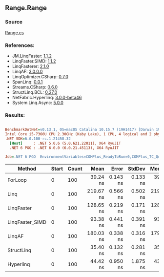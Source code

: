 ﻿## Range.Range

### Source
[Range.cs](../LinqBenchmarks/Range/Range.cs)

### References:
- JM.LinqFaster: [1.1.2](https://www.nuget.org/packages/JM.LinqFaster/1.1.2)
- LinqFaster.SIMD: [1.1.2](https://www.nuget.org/packages/LinqFaster.SIMD/1.0.3)
- LinqFasterer: [2.1.0](https://www.nuget.org/packages/LinqFasterer/2.1.0)
- LinqAF: [3.0.0.0](https://www.nuget.org/packages/LinqAF/3.0.0.0)
- LinqOptimizer.CSharp: [0.7.0](https://www.nuget.org/packages/LinqOptimizer.CSharp/0.7.0)
- SpanLinq: [0.0.1](https://www.nuget.org/packages/SpanLinq/0.0.1)
- Streams.CSharp: [0.6.0](https://www.nuget.org/packages/Streams.CSharp/0.6.0)
- StructLinq.BCL: [0.27.0](https://www.nuget.org/packages/StructLinq/0.27.0)
- NetFabric.Hyperlinq: [3.0.0-beta46](https://www.nuget.org/packages/NetFabric.Hyperlinq/3.0.0-beta46)
- System.Linq.Async: [5.0.0](https://www.nuget.org/packages/System.Linq.Async/5.0.0)

### Results:
``` ini

BenchmarkDotNet=v0.13.1, OS=macOS Catalina 10.15.7 (19H1417) [Darwin 19.6.0]
Intel Core i5-7360U CPU 2.30GHz (Kaby Lake), 1 CPU, 4 logical and 2 physical cores
.NET SDK=6.0.100-rc.1.21458.32
  [Host]     : .NET 5.0.6 (5.0.621.22011), X64 RyuJIT
  .NET 6 PGO : .NET 6.0.0 (6.0.21.45113), X64 RyuJIT

Job=.NET 6 PGO  EnvironmentVariables=COMPlus_ReadyToRun=0,COMPlus_TC_QuickJitForLoops=1,COMPlus_TieredPGO=1  Runtime=.NET 6.0  

```
|          Method | Start | Count |      Mean |    Error |   StdDev |    Median |        Ratio | RatioSD |  Gen 0 | Allocated |
|---------------- |------ |------ |----------:|---------:|---------:|----------:|-------------:|--------:|-------:|----------:|
|         ForLoop |     0 |   100 |  39.24 ns | 0.143 ns | 0.133 ns |  39.17 ns |     baseline |         |      - |         - |
|            Linq |     0 |   100 | 219.67 ns | 0.566 ns | 0.502 ns | 219.40 ns | 5.60x slower |   0.02x | 0.0191 |      40 B |
|      LinqFaster |     0 |   100 | 128.65 ns | 0.219 ns | 0.171 ns | 128.65 ns | 3.28x slower |   0.01x | 0.2027 |     424 B |
| LinqFaster_SIMD |     0 |   100 |  93.38 ns | 0.441 ns | 0.391 ns |  93.31 ns | 2.38x slower |   0.01x | 0.2027 |     424 B |
|          LinqAF |     0 |   100 | 180.03 ns | 0.338 ns | 0.316 ns | 179.95 ns | 4.59x slower |   0.01x |      - |         - |
|      StructLinq |     0 |   100 |  35.40 ns | 0.132 ns | 0.281 ns |  35.30 ns | 1.11x faster |   0.01x |      - |         - |
|       Hyperlinq |     0 |   100 |  44.42 ns | 0.950 ns | 1.875 ns |  43.35 ns | 1.20x slower |   0.03x |      - |         - |
